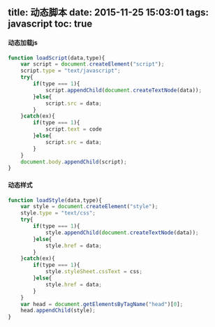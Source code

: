 title: 动态脚本
date: 2015-11-25 15:03:01
tags: javascript
toc: true
---
#### 动态加载js
```javascript
function loadScript(data,type){
	var script = document.createElement("script");
	script.type = "text/javascript";
	try{
		if(type === 1){
			script.appendChild(document.createTextNode(data));
		}else{
			script.src = data;
		}
	}catch(ex){
		if(type === 1){
			script.text = code
		}else{
			script.src = data;
		}
	}
	document.body.appendChild(script);
}
```
<!--more-->
#### 动态样式
```javascript
function loadStyle(data,type){
	var style = document.createElement("style");
	style.type = "text/css";
	try{
		if(type === 1){
			style.appendChild(document.createTextNode(data));
		}else{
			style.href = data;
		}
	}catch(ex){
		if(type === 1){
			style.styleSheet.cssText = css;
		}else{
			style.href = data;
		}
	}
	var head = document.getElementsByTagName("head")[0];
	head.appendChild(style);
}
```